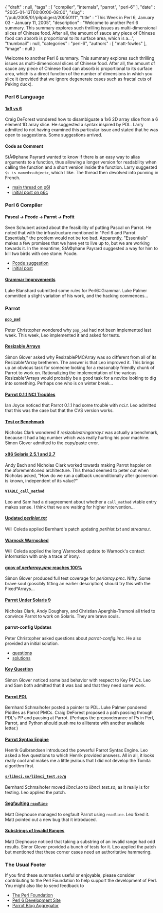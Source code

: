 {
   "draft" : null,
   "tags" : [
      "compiler",
      "internals",
      "parrot",
      "perl-6"
   ],
   "date" : "2005-01-13T00:00:00-08:00",
   "slug" : "/pub/2005/01/p6pdigest/20050111",
   "title" : "This Week in Perl 6, January 03 - January 11, 2005",
   "description" : "Welcome to another Perl 6 summary. This summary explores such thrilling issues as multi-dimensional slices of Chinese food. After all, the amount of sauce any piece of Chinese food can absorb is proportional to its surface area, which is a...",
   "thumbnail" : null,
   "categories" : "perl-6",
   "authors" : [
      "matt-fowles"
   ],
   "image" : null
}





Welcome to another Perl 6 summary. This summary explores such thrilling
issues as multi-dimensional slices of Chinese food. After all, the
amount of sauce any piece of Chinese food can absorb is proportional to
its surface area, which is a direct function of the number of dimensions
in which you slice it (provided that we ignore degenerate cases such as
fractal cuts of Peking duck).

### Perl 6 Language

#### [1x6 vs 6](http://groups-beta.google.com/group/perl.perl6.language/browse_frm/thread/96503cca52fd9c56/143ada0ec06bb3d6?_done=%2Fgroup%2Fperl.perl6.language%3F&_doneTitle=Back+to+topics&_doneTitle=Back&&d#143ada0ec06bb3d6)

Craig DeForest wondered how to disambiguate a 1x6 2D array slice from a
6 element 1D array slice. He suggested a syntax inspired by PDL. Larry
admitted to not having examined this particular issue and stated that he
was open to suggestions. Some suggestions arrived.

#### Code as Comment

StÃ©phane Payrard wanted to know if there is an easy way to alias
arguments to a function, thus allowing a longer version for readability
when calling the function and a short version inside the function. Larry
suggested `$s is named<subject>`, which I like. The thread then devolved
into punning in French.

-   [main thread on
    p6l](http://groups-beta.google.com/group/perl.perl6.language/browse_frm/thread/b3eee67e168e307c/1e865f9b0b1b2eec?_done=%2Fgroup%2Fperl.perl6.language%3F&_doneTitle=Back+to+topics&_doneTitle=Back&&d#1e865f9b0b1b2eec)
-   [initial post on
    p6c](http://groups-beta.google.com/group/perl.perl6.compiler/browse_frm/thread/34c2d1c64556ad07/cab2f1836ad19582?_done=%2Fgroup%2Fperl.perl6.compiler%3F&_doneTitle=Back+to+topics&_doneTitle=Back&&d#cab2f1836ad19582)

### Perl 6 Compiler

#### Pascal -&gt; Pcode -&gt; Parrot -&gt; Profit

Sven Schubert asked about the feasibility of putting Pascal on Parrot.
He noted that with the infrastructure mentioned in "Perl 6 and Parrot
Essentials," the problem would not be too bad. Apparently, "Essentials"
makes a few promises that we have yet to live up to, but we are working
towards it. In the meantime, StÃ©phane Payrard suggested a way for him to
kill two birds with one stone: Pcode.

-   [Pcode
    suggestion](http://groups-beta.google.com/group/perl.perl6.compiler/browse_frm/thread/31a7d76b780722ab/23815e6300154554?_done=%2Fgroup%2Fperl.perl6.compiler%3F&_doneTitle=Back+to+topics&_doneTitle=Back&&d#23815e6300154554)
-   [initial
    post](http://groups-beta.google.com/group/perl.perl6.internals/browse_frm/thread/5b37e4529be13da3/03efb9c0ed436c59?_done=%2Fgroup%2Fperl.perl6.internals%3F&_doneTitle=Back+to+topics&_doneTitle=Back&&d#03efb9c0ed436c59)

#### [Grammar Improvements](http://groups-beta.google.com/group/perl.perl6.compiler/browse_frm/thread/af402d8eaa2595f5/709e2b99e7df1547?_done=%2Fgroup%2Fperl.perl6.compiler%3F&_doneTitle=Back+to+topics&_doneTitle=Back&&d#709e2b99e7df1547)

Luke Blanshard submitted some rules for Perl6::Grammar. Luke Palmer
committed a slight variation of his work, and the hacking commences...

### Parrot

#### [`pop_pad`](http://groups-beta.google.com/group/perl.perl6.internals/browse_frm/thread/98354eb8d0d4ad70/04dcf794b58ef4a0?_done=%2Fgroup%2Fperl.perl6.internals%3F&_doneTitle=Back+to+topics&_doneTitle=Back&&d#04dcf794b58ef4a0)

Peter Christopher wondered why `pop_pad` had not been implemented last
week. This week, Leo implemented it and asked for tests.

#### [Resizable Arrays](http://groups-beta.google.com/group/perl.perl6.internals/browse_frm/thread/f7fa725341795347/930c3b4d1c0a5f44?_done=%2Fgroup%2Fperl.perl6.internals%3F&_doneTitle=Back+to+topics&_doneTitle=Back&&d#930c3b4d1c0a5f44)

Simon Glover asked why ResizablePMCArray was so different from all of
its Resizable\*Array bretheren. The answer is that Leo improved it. This
brings up an obvious task for someone looking for a reasonably friendly
chunk of Parrot to work on. Rationalizing the implementation of the
various Resizable\*Arrays would probably be a good task for a novice
looking to dig into something. Perhaps one who is on winter break...

#### [Parrot 0.1.1 NCI Troubles](http://groups-beta.google.com/group/perl.perl6.internals/browse_frm/thread/d8dfa0fafe02dedb/8b10b2c544763410?_done=%2Fgroup%2Fperl.perl6.internals%3F&_doneTitle=Back+to+topics&_doneTitle=Back&&d#8b10b2c544763410)

Ian Joyce noticed that Parrot 0.1.1 had some trouble with *nci.t*. Leo
admitted that this was the case but that the CVS version works.

#### [Test or Benchmark](http://groups-beta.google.com/group/perl.perl6.internals/browse_frm/thread/691a2601522351b8/e78069511d71c018?_done=%2Fgroup%2Fperl.perl6.internals%3F&_doneTitle=Back+to+topics&_doneTitle=Back&&d#e78069511d71c018)

Nicholas Clark wondered if *resizablestringarray.t* was actually a
benchmark, because it had a big number which was really hurting his poor
machine. Simon Glover admitted to the copy/paste error.

#### [x86 Solaris 2.5.1 and 2.7](http://groups-beta.google.com/group/perl.perl6.internals/browse_frm/thread/9500522899e1947b/d074ce8ab3a62a63?_done=%2Fgroup%2Fperl.perl6.internals%3F&_doneTitle=Back+to+topics&_doneTitle=Back&&d#d074ce8ab3a62a63)

Andy Bach and Nicholas Clark worked towards making Parrot happier on the
aforementioned architecture. This thread seemed to peter out when
Nicholas asked, "How do we run a callback unconditionally after
gccversion is known, independent of its value?"

#### [`VTABLE_call_method`](http://groups-beta.google.com/group/perl.perl6.internals/browse_frm/thread/8aae892b30afa338/aa30e97030cae110?_done=%2Fgroup%2Fperl.perl6.internals%3F&_doneTitle=Back+to+topics&_doneTitle=Back&&d#aa30e97030cae110)

Leo and Sam had a disagreement about whether a `call_method` vtable
entry makes sense. I think that we are waiting for higher
intervention...

#### [Updated *perlhist.txt*](http://groups-beta.google.com/group/perl.perl6.internals/browse_frm/thread/22bfbb14721de0ae/5c5636ab4ee74101?_done=%2Fgroup%2Fperl.perl6.internals%3F&_doneTitle=Back+to+topics&_doneTitle=Back&&d#5c5636ab4ee74101)

Will Coleda applied Bernhard's patch updating *perlhist.txt* and
*streams.t*.

#### [Warnock Warnocked](http://groups-beta.google.com/group/perl.perl6.internals/browse_frm/thread/0034a7409597efbd/26896bd124b55178?_done=%2Fgroup%2Fperl.perl6.internals%3F&_doneTitle=Back+to+topics&_doneTitle=Back&&d#26896bd124b55178)

Will Coleda applied the long Warnocked update to Warnock's contact
information with only a trace of irony.

#### [gcov of *perlarray.pmc* reaches 100%](http://groups-beta.google.com/group/perl.perl6.internals/browse_frm/thread/cfeeb0ef3dde12e2/cdae29a89b1d92fd?_done=%2Fgroup%2Fperl.perl6.internals%3F&_doneTitle=Back+to+topics&_doneTitle=Back&&d#cdae29a89b1d92fd)

Simon Glover produced full test coverage for *perlarray.pmc*. Nifty.
Some brave soul (possibly fitting an earlier description) should try
this with the Fixed\*Arrays...

#### [Parrot Under Solaris 9](http://groups-beta.google.com/group/perl.perl6.internals/browse_frm/thread/29ef269bdd16cb75/4f694b44349d51af?_done=%2Fgroup%2Fperl.perl6.internals%3F&_doneTitle=Back+to+topics&_doneTitle=Back&&d#4f694b44349d51af)

Nicholas Clark, Andy Doughery, and Christian Aperghis-Tramoni all tried
to convince Parrot to work on Solaris. They are brave souls.

#### parrot-config Updates

Peter Christopher asked questions about *parrot-config.imc*. He also
provided an initial solution.

-   [questions](http://groups-beta.google.com/group/perl.perl6.internals/browse_frm/thread/55ea99da3b3804d6/0fca617bc5a38f44?_done=%2Fgroup%2Fperl.perl6.internals%3F&_doneTitle=Back+to+topics&_doneTitle=Back&&d#0fca617bc5a38f44)
-   [solutions](http://groups-beta.google.com/group/perl.perl6.internals/browse_frm/thread/6fc67af19e318b3a/1230d9bda8fb8e02?_done=%2Fgroup%2Fperl.perl6.internals%3F&_doneTitle=Back+to+topics&_doneTitle=Back&&d#1230d9bda8fb8e02)

#### [Key Question](http://groups-beta.google.com/group/perl.perl6.internals/browse_frm/thread/c52d8b7fb46e4ebc/e3751681e70f1c9c?_done=%2Fgroup%2Fperl.perl6.internals%3F&_doneTitle=Back+to+topics&_doneTitle=Back&&d#e3751681e70f1c9c)

Simon Glover noticed some bad behavior with respect to Key PMCs. Leo and
Sam both admitted that it was bad and that they need some work.

#### [Parrot PDL](http://groups-beta.google.com/group/perl.perl6.internals/browse_frm/thread/46014b8262325b39/ac1d0b1889657d86?_done=%2Fgroup%2Fperl.perl6.internals%3F&_doneTitle=Back+to+topics&_doneTitle=Back&&d#ac1d0b1889657d86)

Bernhard Schmalhofer posted a pointer to PDL. Luke Palmer pondered
Piddles as Parrot PMCs. Craig DeForest proposed a path passing through
PDL's PP and pausing at Parrot. (Perhaps the preponderance of Ps in
Perl, Parrot, and Python should push me to alliterate with another
available letter.)

#### [Parrot Syntax Engine](http://groups-beta.google.com/group/perl.perl6.internals/browse_frm/thread/6c638108bf813c3f/54b769e955cedae1?_done=%2Fgroup%2Fperl.perl6.internals%3F&_doneTitle=Back+to+topics&_doneTitle=Back&&d#54b769e955cedae1)

Henrik Gulbrandsen introduced the powerful Parrot Syntax Engine. Leo
asked a few questions to which Henrik provided answers. All in all, it
looks really cool and makes me a little jealous that I did not develop
the Tomita algorithm first.

#### [`s/libnci.so/libnci_test.so/g`](http://groups-beta.google.com/group/perl.perl6.internals/browse_frm/thread/6c5ada8ac62b3599/98645416ee9d7b0a?_done=%2Fgroup%2Fperl.perl6.internals%3F&_doneTitle=Back+to+topics&_doneTitle=Back&&d#98645416ee9d7b0a)

Bernhard Schmalhofer moved *libnci.so* to *libnci\_test.so*, as it
really is for testing. Leo applied the patch.

#### [Segfaulting `readline`](http://groups-beta.google.com/group/perl.perl6.internals/browse_frm/thread/0697a38c020c9142/8793d3ef6ed74697?_done=%2Fgroup%2Fperl.perl6.internals%3F&_doneTitle=Back+to+topics&_doneTitle=Back&&d#8793d3ef6ed74697)

Matt Diephouse managed to segfault Parrot using `readline`. Leo fixed
it. Matt pointed out a new bug that it introduced.

#### [Substrings of Invalid Ranges](http://groups-beta.google.com/group/perl.perl6.internals/browse_frm/thread/ce98e6dd1754a27c/4d536284ff2a9043?_done=%2Fgroup%2Fperl.perl6.internals%3F&_doneTitle=Back+to+topics&_doneTitle=Back&&d#4d536284ff2a9043)

Matt Diephouse noticed that taking a substring of an invalid range had
odd results. Simor Glover provided a bunch of tests for it. Leo applied
the patch but mentioned that these corner cases need an authoritative
hammering.

### The Usual Footer

If you find these summaries useful or enjoyable, please consider
contributing to the Perl Foundation to help support the development of
Perl. You might also like to send feedback to

-   [The Perl Foundation](http://donate.perl-foundation.org/)
-   [Perl 6 Development Site](http://dev.perl.org/perl6/)
-   [Parrot Blog Aggregator](http://planet.parrotcode.org/)


